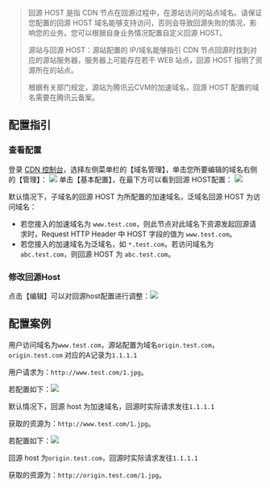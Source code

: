> 回源 HOST 是指 CDN 节点在回源过程中，在源站访问的站点域名。请保证您配置的回源 HOST 域名能够支持访问，否则会导致回源失败的情况，影响您的业务。您可以根据自身业务情况配置自定义回源 HOST。
>
> 源站与回源 HOST：源站配置的 IP/域名能够指引 CDN 节点回源时找到对应的源站服务器，服务器上可能存在若干 WEB 站点，回源 HOST 指明了资源所在的站点。
>
> 根据有关部门规定，源站为腾讯云CVM的加速域名，回源 HOST 配置的域名需要在腾讯云备案。

## 配置指引

### 查看配置

登录 [CDN 控制台](https://console.cloud.tencent.com/cdn)，选择左侧菜单栏的【域名管理】，单击您所要编辑的域名右侧的【管理】：
![](https://mc.qcloudimg.com/static/img/1f2cb594cd614b62b589cb20a20ed362/basic-config-1.png)
单击【基本配置】，在最下方可以看到回源 HOST配置：
![](https://mc.qcloudimg.com/static/img/8da29875fe47392f6e67839e02f36d65/origin-config-3.png)

默认情况下，子域名的回源 HOST 为所配置的加速域名，泛域名回源 HOST 为访问域名：
+ 若您接入的加速域名为 ```www.test.com```，则此节点对此域名下资源发起回源请求时，Request HTTP Header 中 HOST 字段的值为 ```www.test.com```。
+ 若您接入的加速域名为泛域名，如 ```*.test.com```，若访问域名为 ```abc.test.com```，则回源 HOST 为 ```abc.test.com```。

### 修改回源Host

点击【编辑】可以对回源host配置进行调整：![](https://mc.qcloudimg.com/static/img/36e6b93488f46f08759244ae09553c29/origin-config-4.png)

## 配置案例

用户访问域名为```www.test.com```，源站配置为域名```origin.test.com```，```origin.test.com``` 对应的A记录为```1.1.1.1```

用户请求为：```http://www.test.com/1.jpg```。

若配置如下：![](https://mc.qcloudimg.com/static/img/36e6b93488f46f08759244ae09553c29/origin-config-4.png)

默认情况下，回源 host 为加速域名，回源时实际请求发往```1.1.1.1```

获取的资源为：```http://www.test.com/1.jpg```。

若配置如下：![](https://mc.qcloudimg.com/static/img/1888f327603bbdfe15c332d489b1f4c1/origin-host-demo.png)

回源 host 为```origin.test.com```，回源时实际请求发往```1.1.1.1```

获取的资源为：```http://origin.test.com/1.jpg```。